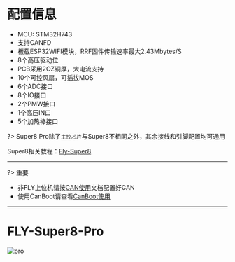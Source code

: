# 配置信息

* MCU: STM32H743
* 支持CANFD
* 板载ESP32WIFI模块，RRF固件传输速率最大2.43Mbytes/S
* 8个高压驱动位
* PCB采用2OZ铜厚，大电流支持
* 10个可控风扇，可插拔MOS
* 6个ADC接口
* 8个IO接口
* 2个PMW接口
* 1个高压IN口
* 5个加热棒接口

?> Super8 Pro除了`主控芯片`与Super8不相同之外，其余接线和引脚配置均可通用

Super8相关教程：[Fly-Super8](/board/fly_super8/ "点击即可跳转")

----

?> 重要

* 非FLY上位机请按[CAN使用](/advanced/can_rpi.md)文档配置好CAN
* 使用CanBoot请查看[CanBoot使用](/advanced/canboot.md)

----

# FLY-Super8-Pro

![pro](../../images/boards/fly_super8_pro/fly-super8-pro.png ":no-zooom")